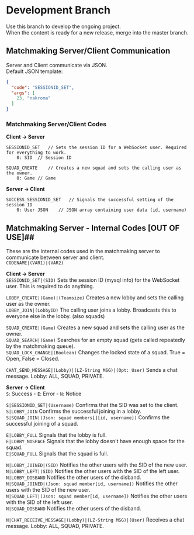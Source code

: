 # Development Branch #
Use this branch to develop the ongoing project.  
When the content is ready for a new release, merge into the master branch.  


## Matchmaking Server/Client Communication ##  
Server and Client communicate via JSON.  
Default JSON template:  
```json
{
  "code": "SESSIONID_SET",
  "args": [
    23, "nakroma"
  ]
}
```


### Matchmaking Server/Client Codes ###  
**Client -> Server**  

```
SESSIONID_SET	// Sets the session ID for a WebSocket user. Required for everything to work.
	0: SID	// Session ID

SQUAD_CREATE	// Creates a new squad and sets the calling user as the owner.
	0: Game	// Game
```


**Server -> Client**

```
SUCCESS_SESSIONID_SET	// Signals the successful setting of the session ID
	0: User JSON	// JSON array containing user data (id, username)
```



## Matchmaking Server - Internal Codes [OUT OF USE]##
These are the internal codes used in the matchmaking server to communicate between server and client.  
`CODENAME|(VAR1)|(VAR2)`  

**Client -> Server**  
`SESSIONID_SET|(SID)` Sets the session ID (mysql info) for the WebSocket user. This is required to do anything.  

`LOBBY_CREATE|(Game)|(Teamsize)` Creates a new lobby and sets the calling user as the owner.  
`LOBBY_JOIN|(LobbyID)` The calling user joins a lobby. Broadcasts this to everyone else in the lobby. (also squads)  

`SQUAD_CREATE|(Game)` Creates a new squad and sets the calling user as the owner.  
`SQUAD_SEARCH|(Game)` Searches for an empty squad (gets called repeatedly by the matchmaking queue).  
`SQUAD_LOCK_CHANGE|(Boolean)` Changes the locked state of a squad. True = Open, False = Closed.  

`CHAT_SEND_MESSAGE|(Lobby)|(LZ-String MSG)|(Opt: User)` Sends a chat message. Lobby: ALL, SQUAD, PRIVATE.  

**Server -> Client**  
`S`: Success - `E`: Error - `N`: Notice  

`S|SESSIONID_SET|(Username)` Confirms that the SID was set to the client.  
`S|LOBBY_JOIN` Confirms the successful joining in a lobby.  
`S|SQUAD_JOIN|(Json: squad members[][id, username])` Confirms the successful joining of a squad.  

`E|LOBBY_FULL` Signals that the lobby is full.  
`E|LOBBY_NOSPACE` Signals that the lobby doesn't have enough space for the squad.  
`E|SQUAD_FULL` Signals that the squad is full.  

`N|LOBBY_JOINED|(SID)` Notifies the other users with the SID of the new user.  
`N|LOBBY_LEFT|(SID)` Notifies the other users with the SID of the left user.   
`N|LOBBY_DISBAND` Notifies the other users of the disband.  
`N|SQUAD_JOINED|(Json: squad member[id, username])` Notifies the other users with the SID of the new user.  
`N|SQUAD_LEFT|(Json: squad member[id, username])` Notifies the other users with the SID of the left user.  
`N|SQUAD_DISBAND` Notifies the other users of the disband.  

`N|CHAT_RECEIVE_MESSAGE|(Lobby)|(LZ-String MSG)|(User)` Receives a chat message. Lobby: ALL, SQUAD, PRIVATE.  